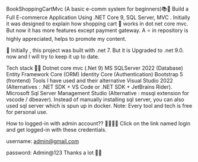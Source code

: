 BookShoppingCartMvc (A basic e-comm system for beginners)📚🛒
Build a Full E-commerce Application Using .NET Core 9, SQL Server, MVC . Initially it was designed to explain how shopping cart 🛒 works in dot net core mvc. But now it has more features except payment gateway. A ⭐ in repository is highly appreciated, helps to promote my content.

📢 Initially , this project was built with .net 7. But it is Upgraded to .net 9.0. now and I will try to keep it up to date.

Tech stack 🧑‍💻
Dotnet core mvc (.Net 9)
MS SQLServer 2022 (Database)
Entity Framework Core (ORM)
Identity Core (Authentication)
Bootstrap 5 (frontend)
Tools I have used and their alternative
Visual Studio 2022 (Alternatives : .NET SDK + VS Code or .NET SDK + JetBrains Rider).
Microsoft Sql Server Management Studio (Alternative : mssql extension for vscode / dbeaver).
Instead of manually installing sql server, you can also used sql server which is spun up in docker.
Note: Every tool and tech is free for personal use.

How to logged-in with admin account?? 🧑‍💻🧑‍💻
Click on the link named login and get logged-in with these credentials.

username: admin@gmail.com

password: Admin@123
Thanks a lot 🙂🙂
